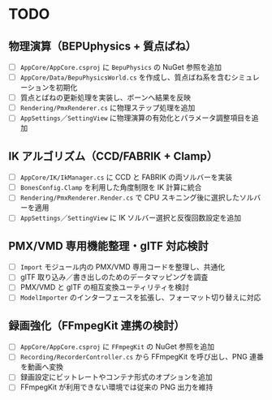 # TODO

## 物理演算（BEPUphysics + 質点ばね）
- [ ] `AppCore/AppCore.csproj` に `BepuPhysics` の NuGet 参照を追加
- [ ] `AppCore/Data/BepuPhysicsWorld.cs` を作成し、質点ばね系を含むシミュレーションを初期化
- [ ] 質点とばねの更新処理を実装し、ボーンへ結果を反映
- [ ] `Rendering/PmxRenderer.cs` に物理ステップ処理を追加
- [ ] `AppSettings`／`SettingView` に物理演算の有効化とパラメータ調整項目を追加

## IK アルゴリズム（CCD/FABRIK + Clamp）
- [ ] `AppCore/IK/IkManager.cs` に CCD と FABRIK の両ソルバーを実装
- [ ] `BonesConfig.Clamp` を利用した角度制限を IK 計算に統合
- [ ] `Rendering/PmxRenderer.Render.cs` で CPU スキニング後に選択したソルバーを適用
- [ ] `AppSettings`／`SettingView` に IK ソルバー選択と反復回数設定を追加

## PMX/VMD 専用機能整理・glTF 対応検討
- [ ] `Import` モジュール内の PMX/VMD 専用コードを整理し、共通化
- [ ] glTF 取り込み／書き出しのためのデータマッピングを調査
- [ ] PMX/VMD と glTF の相互変換ユーティリティを検討
- [ ] `ModelImporter` のインターフェースを拡張し、フォーマット切り替えに対応

## 録画強化（FFmpegKit 連携の検討）
- [ ] `AppCore/AppCore.csproj` に `FFmpegKit` の NuGet 参照を追加
- [ ] `Recording/RecorderController.cs` から FFmpegKit を呼び出し、PNG 連番を動画へ変換
- [ ] 録画設定にビットレートやコンテナ形式のオプションを追加
- [ ] FFmpegKit が利用できない環境では従来の PNG 出力を維持
